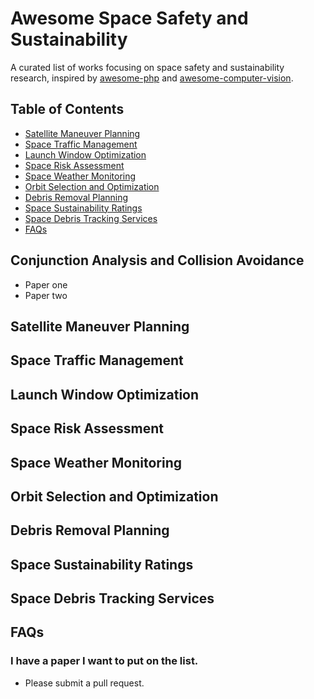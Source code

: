 # Awesome Space Safety and Sustainability

A curated list of works focusing on space safety and sustainability research, inspired by [awesome-php](https://github.com/ziadoz/awesome-php) and [awesome-computer-vision](https://github.com/jbhuang0604/awesome-computer-vision).


## Table of Contents

 - [Satellite Maneuver Planning](#satellite-maneuver-planning)
 - [Space Traffic Management ](#space-traffic-management)
 - [Launch Window Optimization](#launch-window-optimization)
 - [Space Risk Assessment](#space-risk-assessment)
 - [Space Weather Monitoring](#space-weather-monitoring)
 - [Orbit Selection and Optimization](#orbit-selection-and-optimization)
 - [Debris Removal Planning](#debris-removal-planning)
 - [Space Sustainability Ratings](#space-sustainability-ratings)
 - [Space Debris Tracking Services](#space-debris-tracking-services)
 - [FAQs](#faqs)
 

## Conjunction Analysis and Collision Avoidance

- Paper one
- Paper two

## Satellite Maneuver Planning
## Space Traffic Management 
## Launch Window Optimization
## Space Risk Assessment
## Space Weather Monitoring
## Orbit Selection and Optimization
## Debris Removal Planning
## Space Sustainability Ratings
## Space Debris Tracking Services

## FAQs
### I have a paper I want to put on the list. 
- Please submit a pull request.